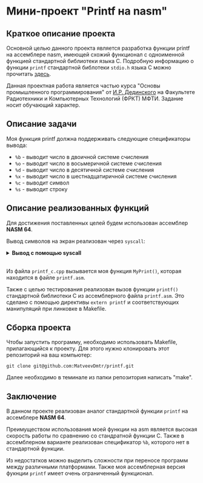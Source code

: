 # Мини-проект "Printf на nasm"
## Краткое описание проекта
Основной целью данного проекта является разработка функции printf на ассемблере nasm, имеющей схожий функционал с одноименной функцией стандартной библиотеки языка С. Подробную информацию о функции `printf` стандартной библотеки `stdio.h` языка С можно прочитать [здесь](https://learn.microsoft.com/ru-ru/cpp/c-runtime-library/format-specification-syntax-printf-and-wprintf-functions?view=msvc-170).

Данная проектная работа является частью курса "Основы промышленного программирования" от [И.Р. Дединского](https://github.com/ded32) на Факультете Радиотехники и Компьютерных Технологий (ФРКТ) МФТИ. Задание носит обучающий характер.

## Описание задачи

Моя функция printf должна поддерживать следующие спецификаторы вывода:
- `%b` - выводит число в двоичной системе счисления
- `%o` - выводит число в восьмеричной системе счисления
- `%d` - выводит число в десятичной системе счисления
- `%x` - выводит число в шестнадцатиричной системе счисления
- `%с` - выводит символ
- `%s` - выводит строку


## Описание реализованных функций

Для достижения поставленных целей будем использован ассемблер __NASM 64__.

Вывод символов на экран реализован через `syscall`:

<details>
<summary><b>Вывод с помощью syscall</b></summary>

~~~nasm
mov rsi, buffer
mov rdx, r9             ; msg len
mov rdi, 1              ; stdout
mov rax, 1              ; syscall for write()

syscall
~~~
</details>
<br>

Из файла `printf_c.cpp` вызывается моя функция `MyPrint()`, которая находится в файле `printf.asm`.

Также с целью тестирования реализован вызов функции `printf()` стандартной библиотеки С из ассемблерного файла `printf.asm`. Это сделано с помощью директивы `extern printf` и соответствующих манипуляций при линковке в Makefile. 


## Cборка проекта
Чтобы запустить программу, необходимо использовать Makefile, прилагающийся к проекту. Для этого нужно клонировать этот репозиторий на ваш компьютер:

```git clone git@github.com:MatveevDmtr/printf.git```

Далее необходимо в теминале из папки репозитория написать "make".



## Заключение

В данном проекте реализован аналог стандартной функции `printf` на ассемблере __NASM 64__. 

Преимуществом использования моей функции на asm является высокая скорость работы по сравнению со стандратной функции C. Также в ассемблерном варианте реализован спецификатор `%b`, которого нет в стандартной функции.

Из недостатков можно выделить сложности при переносе программ между различными платформами. Также моя ассемблерная версия фукнции `printf` имеет очень ограниченный функционал.